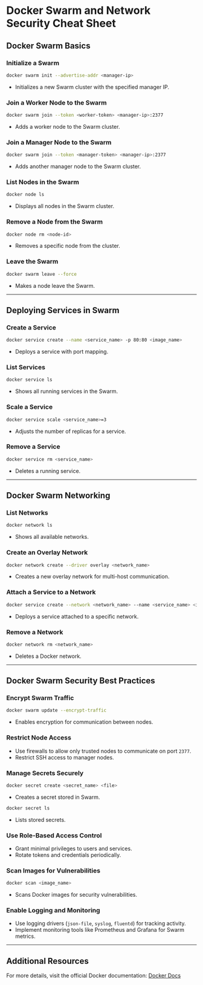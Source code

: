 # Docker Swarm and Network Security Cheat Sheet

## Docker Swarm Basics

### Initialize a Swarm
```sh
docker swarm init --advertise-addr <manager-ip>
```
- Initializes a new Swarm cluster with the specified manager IP.

### Join a Worker Node to the Swarm
```sh
docker swarm join --token <worker-token> <manager-ip>:2377
```
- Adds a worker node to the Swarm cluster.

### Join a Manager Node to the Swarm
```sh
docker swarm join --token <manager-token> <manager-ip>:2377
```
- Adds another manager node to the Swarm cluster.

### List Nodes in the Swarm
```sh
docker node ls
```
- Displays all nodes in the Swarm cluster.

### Remove a Node from the Swarm
```sh
docker node rm <node-id>
```
- Removes a specific node from the cluster.

### Leave the Swarm
```sh
docker swarm leave --force
```
- Makes a node leave the Swarm.

---

## Deploying Services in Swarm

### Create a Service
```sh
docker service create --name <service_name> -p 80:80 <image_name>
```
- Deploys a service with port mapping.

### List Services
```sh
docker service ls
```
- Shows all running services in the Swarm.

### Scale a Service
```sh
docker service scale <service_name>=3
```
- Adjusts the number of replicas for a service.

### Remove a Service
```sh
docker service rm <service_name>
```
- Deletes a running service.

---

## Docker Swarm Networking

### List Networks
```sh
docker network ls
```
- Shows all available networks.

### Create an Overlay Network
```sh
docker network create --driver overlay <network_name>
```
- Creates a new overlay network for multi-host communication.

### Attach a Service to a Network
```sh
docker service create --network <network_name> --name <service_name> <image>
```
- Deploys a service attached to a specific network.

### Remove a Network
```sh
docker network rm <network_name>
```
- Deletes a Docker network.

---

## Docker Swarm Security Best Practices

### Encrypt Swarm Traffic
```sh
docker swarm update --encrypt-traffic
```
- Enables encryption for communication between nodes.

### Restrict Node Access
- Use firewalls to allow only trusted nodes to communicate on port `2377`.
- Restrict SSH access to manager nodes.

### Manage Secrets Securely
```sh
docker secret create <secret_name> <file>
```
- Creates a secret stored in Swarm.

```sh
docker secret ls
```
- Lists stored secrets.

### Use Role-Based Access Control
- Grant minimal privileges to users and services.
- Rotate tokens and credentials periodically.

### Scan Images for Vulnerabilities
```sh
docker scan <image_name>
```
- Scans Docker images for security vulnerabilities.

### Enable Logging and Monitoring
- Use logging drivers (`json-file`, `syslog`, `fluentd`) for tracking activity.
- Implement monitoring tools like Prometheus and Grafana for Swarm metrics.

---

## Additional Resources
For more details, visit the official Docker documentation: [Docker Docs](https://docs.docker.com/)
